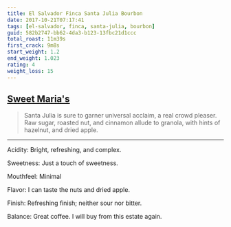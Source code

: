 ```yaml
---
title: El Salvador Finca Santa Julia Bourbon
date: 2017-10-21T07:17:41
tags: [el-salvador, finca, santa-julia, bourbon]
guid: 582b2747-bb62-4da3-b123-13fbc21d1ccc
total_roast: 11m39s
first_crack: 9m8s
start_weight: 1.2
end_weight: 1.023
rating: 4
weight_loss: 15
---
```


## [Sweet Maria's][sm]

> Santa Julia is sure to garner universal acclaim, a real crowd pleaser. Raw
> sugar, roasted nut, and cinnamon allude to granola, with hints of hazelnut, and
> dried apple.

---

Acidity: Bright, refreshing, and complex.

Sweetness: Just a touch of sweetness.

Mouthfeel: Minimal

Flavor: I can taste the nuts and dried apple.

Finish: Refreshing finish; neither sour nor bitter.

Balance: Great coffee.  I will buy from this estate again.

[sm]: https://www.sweetmarias.com/product/el-salvador-finca-santa-julia
